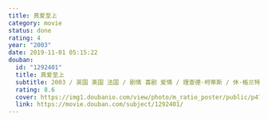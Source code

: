 ```yaml
---
title: 真爱至上
category: movie
status: done
rating: 4
year: "2003"
date: 2019-11-01 05:15:22
douban:
  id: "1292401"
  title: 真爱至上
  subtitle: 2003 / 英国 美国 法国 / 剧情 喜剧 爱情 / 理查德·柯蒂斯 / 休·格兰特 科林·费尔斯
  rating: 8.6
  cover: https://img1.doubanio.com/view/photo/m_ratio_poster/public/p475600770.jpg
  link: https://movie.douban.com/subject/1292401/
---
```



